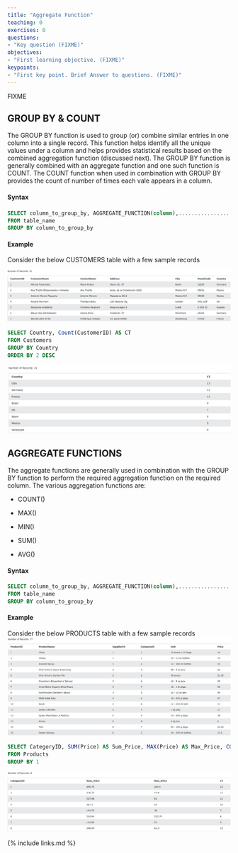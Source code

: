 ```yaml
---
title: "Aggregate Function"
teaching: 0
exercises: 0
questions:
- "Key question (FIXME)"
objectives:
- "First learning objective. (FIXME)"
keypoints:
- "First key point. Brief Answer to questions. (FIXME)"
---
```

FIXME

## GROUP BY & COUNT

The GROUP BY function is used to group (or) combine similar entries in one column into a  single  record.  This  function  helps  identify  all  the  unique  values  under  a  column  and  helps provides  statistical  results  based  on  the  combined  aggregation  function  (discussed  next).  The GROUP BY function is generally combined with an aggregate function and one such function is COUNT. The COUNT function when used in combination with GROUP BY provides the count of number of times each vale appears in a column.

#### Syntax
```sql
SELECT column_to_group_by, AGGREGATE_FUNCTION(column),...................
FROM table_name
GROUP BY column_to_group_by
```

#### Example
Consider the below CUSTOMERS table with a few sample records

![AF1](../fig/AF1.JPG)

```sql
SELECT Country, Count(CustomerID) AS CT
FROM Customers
GROUP BY Country
ORDER BY 2 DESC
```
![AF2](../fig/AF2.JPG)

## AGGREGATE FUNCTIONS

The aggregate functions are generally used in combination with the GROUP BY function to perform the required aggregation function on the required column. The various aggregation functions are:

* COUNT()

* MAX()

* MIN()

* SUM()

* AVG()

#### Syntax
```sql
SELECT column_to_group_by, AGGREGATE_FUNCTION(column),...................
FROM table_name
GROUP BY column_to_group_by
```
#### Example
Consider the below PRODUCTS table with a few sample records
![AF3](../fig/AF3.JPG)

```sql
SELECT CategoryID, SUM(Price) AS Sum_Price, MAX(Price) AS Max_Price, COUNT(Price) as CT
FROM Products
GROUP BY 1
```
![AF4](../fig/AF4.JPG)



{% include links.md %}
